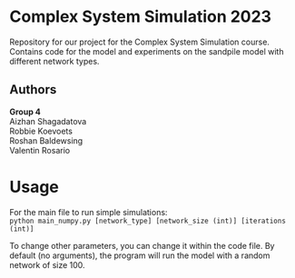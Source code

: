 # Complex System Simulation 2023
Repository for our project for the Complex System Simulation course.
Contains code for the model and experiments on the sandpile model with different network types.

## Authors
**Group 4** \
Aizhan Shagadatova \
Robbie Koevoets \
Roshan Baldewsing \
Valentin Rosario

# Usage
For the main file to run simple simulations:\
`python main_numpy.py [network_type] [network_size (int)] [iterations (int)]`

To change other parameters, you can change it within the code file.
By default (no arguments), the program will run the model with a random network of size 100.
